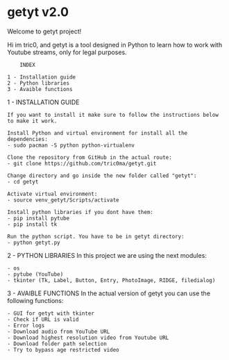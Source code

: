 # getyt v2.0
Welcome to getyt project!

Hi im tric0, and getyt is a tool designed in Python to learn how to work with Youtube streams, only for legal purposes.

        INDEX

    1 - Installation guide
    2 - Python libraries
    3 - Avaible functions


1 - INSTALLATION GUIDE

    If you want to install it make sure to follow the instructions below to make it work.

    Install Python and virtual environment for install all the dependencies:
    - sudo pacman -S python python-virtualenv

    Clone the repository from GitHub in the actual route:
    - git clone https://github.com/tric0ma/getyt.git

    Change directory and go inside the new folder called "getyt":
    - cd getyt

    Activate virtual environment:
    - source venv_getyt/Scripts/activate

    Install python libraries if you dont have them:
    - pip install pytube
    - pip install tk

    Run the python script. You have to be in getyt directory:
    - python getyt.py

2 - PYTHON LIBRARIES
    In this project we are using the next modules:

    - os
    - pytube (YouTube)
    - tkinter (Tk, Label, Button, Entry, PhotoImage, RIDGE, filedialog)

3 - AVAIBLE FUNCTIONS
    In the actual version of getyt you can use the following functions:

    - GUI for getyt with tkinter
    - Check if URL is valid
    - Error logs
    - Download audio from YouTube URL
    - Download highest resolution video from Youtube URL
    - Download folder path selection
    - Try to bypass age restricted video